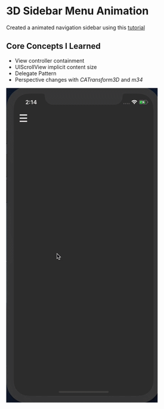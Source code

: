 # 3D Sidebar Menu Animation

Created a animated navigation sidebar using this [tutorial](https://www.raywenderlich.com/1782844-create-a-cool-3d-sidebar-menu-animation)


## Core Concepts I Learned
* View controller containment
* UIScrollView implicit content size
* Delegate Pattern
* Perspective changes with *CATransform3D* and *m34*

![Sidebar-Menu](img/Sidebar-Menu.gif)
